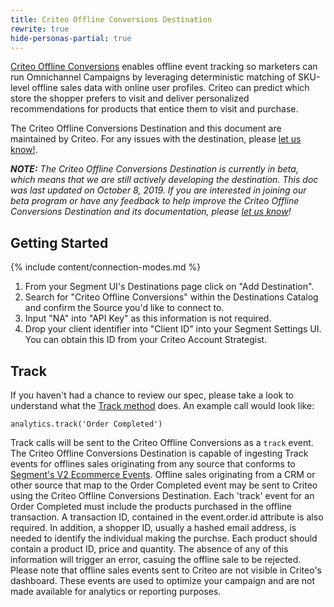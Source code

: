 ```yaml
---
title: Criteo Offline Conversions Destination
rewrite: true
hide-personas-partial: true
---
```


[Criteo Offline Conversions](https://www.criteo.com/?utm_source=segmentio&utm_medium=docs&utm_campaign=partners) enables offline event tracking so marketers can run Omnichannel Campaigns by leveraging deterministic matching of SKU-level offline sales data with online user profiles.  Criteo can predict which store the shopper prefers to visit and deliver personalized recommendations for products that entice them to visit and purchase.

The Criteo Offline Conversions Destination and this document are maintained by Criteo. For any issues with the destination, please [let us know!](mailto:support@criteo.com).

_**NOTE:** The Criteo Offline Conversions Destination is currently in beta, which means that we are still actively developing the destination. This doc was last updated on October 8, 2019. If you are interested in joining our beta program or have any feedback to help improve the Criteo Offline Conversions Destination and its documentation, please [let  us know](mailto:support@criteo.com)!_


## Getting Started

{% include content/connection-modes.md %}

1. From your Segment UI's Destinations page click on "Add Destination".
2. Search for "Criteo Offline Conversions" within the Destinations Catalog and confirm the Source you'd like to connect to.
3. Input "NA" into "API Key" as this information is not required.
4. Drop your client identifier into "Client ID" into your Segment Settings UI.  You can obtain this ID from your Criteo Account Strategist.

## Track

If you haven't had a chance to review our spec, please take a look to understand what the [Track method](https://segment.com/docs/connections/spec/track/) does. An example call would look like:

```
analytics.track('Order Completed')
```

Track calls will be sent to the Criteo Offline Conversions as a `track` event. The Criteo Offline Conversions Destination is capable of ingesting Track events for offlines sales originating from any source that conforms to [Segment's V2 Ecommerce Events](https://segment.com/docs/connections/spec/ecommerce/v2/). Offline sales originating from a CRM or other source that map to the Order Completed event may be sent to Criteo using the Criteo Offline Conversions Destination. Each 'track' event for an Order Completed must include the products purchased in the offline transaction. A transaction ID, contained in the event.order.id attribute is also required. In addition, a shopper ID, usually a hashed email address, is needed to identify the individual making the purchse. Each product should contain a product ID, price and quantity. The absence of any of this information will trigger an error, casuing the offline sale to be rejected. Please note that offline sales events sent to Criteo are not visible in Criteo's dashboard. These events are used to optimize your campaign and are not made available for analytics or reporting purposes.
